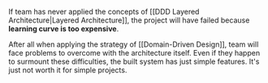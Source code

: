 If team has never applied the concepts of [[DDD Layered Architecture|Layered Architecture]], the project will have failed because **learning curve is too expensive**.

After all when applying the strategy of [[Domain-Driven Design]], team will face problems to overcome with the architecture itself. Even if they happen to surmount these difficulties, the built system has just simple features. It's just not worth it for simple projects.